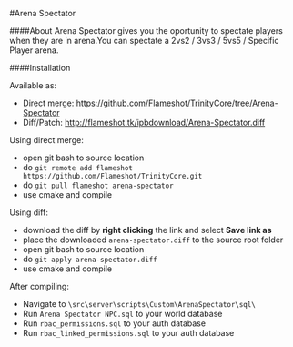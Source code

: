 #Arena Spectator

####About
Arena Spectator gives you the
oportunity to spectate players when
they are in arena.You can spectate a 
2vs2 / 3vs3 / 5vs5 / Specific Player arena.


####Installation

Available as:
- Direct merge: https://github.com/Flameshot/TrinityCore/tree/Arena-Spectator
- Diff/Patch: http://flameshot.tk/ipbdownload/Arena-Spectator.diff

Using direct merge:
- open git bash to source location
- do `git remote add flameshot https://github.com/Flameshot/TrinityCore.git`
- do `git pull flameshot arena-spectator`
- use cmake and compile

Using diff:
- download the diff by __right clicking__ the link and select __Save link as__
- place the downloaded `arena-spectator.diff` to the source root folder
- open git bash to source location
- do `git apply arena-spectator.diff`
- use cmake and compile

After compiling:
- Navigate to `\src\server\scripts\Custom\ArenaSpectator\sql\`
- Run `Arena Spectator NPC.sql` to your world database
- Run `rbac_permissions.sql` to your auth database
- Run `rbac_linked_permissions.sql` to your auth database